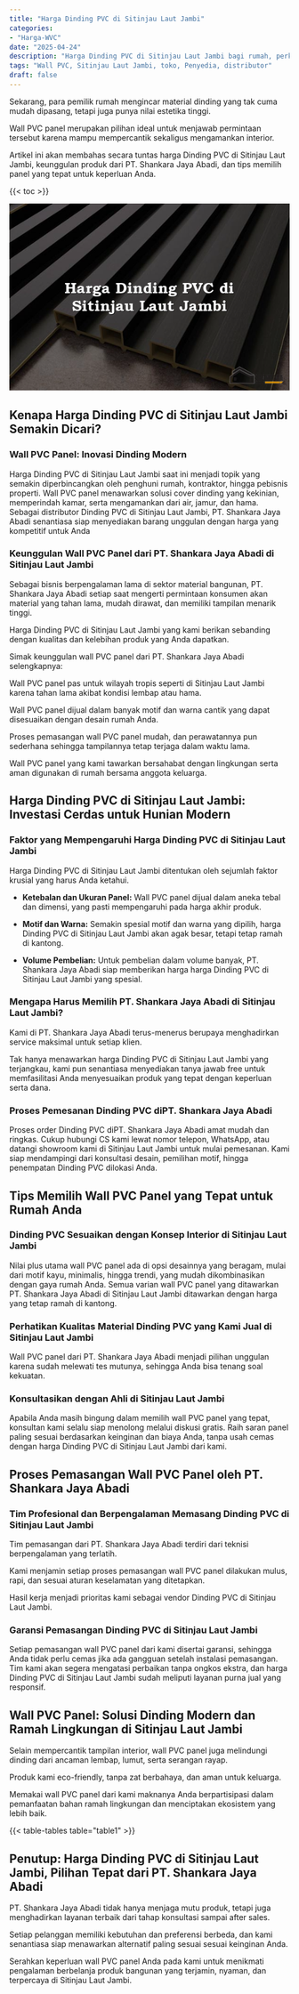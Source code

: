 ```yaml
---
title: "Harga Dinding PVC di Sitinjau Laut Jambi"
categories: 
- "Harga-WVC"
date: "2025-04-24"
description: "Harga Dinding PVC di Sitinjau Laut Jambi bagi rumah, perkantoran, dan toko. Produk berkualitas, pilihan motif, warna modern, beserta servis penempatan dikerjakan oleh teknisi ahli dan garansi resmi!|Jasa penyediaan Dinding PVC di Sitinjau Laut Jambi bagi keperluan tempat tinggal, office, atau ritel, dengan panel berkualitas dan penempatan oleh tenaga ahli berpengalaman dan jaminan resmi.|Solusi Dinding PVC di Sitinjau Laut Jambi yang terbukti untuk hunian, office, dan toko, dengan material berkualitas dan penempatan ditangani oleh tenaga ahli ahli dan garansi resmi.|Penjualan Dinding PVC di Sitinjau Laut Jambi untuk rumah, perkantoran, dan toko, beserta produk berkualitas dan penempatan oleh tenaga ahli ahli, lengkap beserta jaminan resmi.}"
tags: "Wall PVC, Sitinjau Laut Jambi, toko, Penyedia, distributor"
draft: false
---
```


Sekarang, para pemilik rumah mengincar material dinding yang tak cuma mudah dipasang, tetapi juga punya nilai estetika tinggi.

Wall PVC panel merupakan pilihan ideal untuk menjawab permintaan tersebut karena mampu mempercantik sekaligus mengamankan interior.

Artikel ini akan membahas secara tuntas harga Dinding PVC di Sitinjau Laut Jambi, keunggulan produk dari PT. Shankara Jaya Abadi, dan tips memilih panel yang tepat untuk keperluan Anda.

{{< toc >}}

![Harga Dinding PVC di Sitinjau Laut Jambi](/images/Harga-WVC/Harga-Dinding-PVC-di-Sitinjau-Laut-Jambi.png)


## Kenapa Harga Dinding PVC di Sitinjau Laut Jambi Semakin Dicari?

### Wall PVC Panel: Inovasi Dinding Modern

Harga Dinding PVC di Sitinjau Laut Jambi saat ini menjadi topik yang semakin diperbincangkan oleh penghuni rumah, kontraktor, hingga pebisnis properti. Wall PVC panel menawarkan solusi cover dinding yang kekinian, memperindah kamar, serta mengamankan dari air, jamur, dan hama. Sebagai distributor Dinding PVC di Sitinjau Laut Jambi, PT. Shankara Jaya Abadi senantiasa siap menyediakan barang unggulan dengan harga yang kompetitif untuk Anda

### Keunggulan Wall PVC Panel dari PT. Shankara Jaya Abadi di Sitinjau Laut Jambi

Sebagai bisnis berpengalaman lama di sektor material bangunan, PT. Shankara Jaya Abadi setiap saat mengerti permintaan konsumen akan material yang tahan lama, mudah dirawat, dan memiliki tampilan menarik tinggi.

Harga Dinding PVC di Sitinjau Laut Jambi yang kami berikan sebanding dengan kualitas dan kelebihan produk yang Anda dapatkan.

Simak keunggulan wall PVC panel dari PT. Shankara Jaya Abadi selengkapnya:

Wall PVC panel pas untuk wilayah tropis seperti di Sitinjau Laut Jambi karena tahan lama akibat kondisi lembap atau hama.

Wall PVC panel dijual dalam banyak motif dan warna cantik yang dapat disesuaikan dengan desain rumah Anda.

Proses pemasangan wall PVC panel mudah, dan perawatannya pun sederhana sehingga tampilannya tetap terjaga dalam waktu lama.

Wall PVC panel yang kami tawarkan bersahabat dengan lingkungan serta aman digunakan di rumah bersama anggota keluarga.

## Harga Dinding PVC di Sitinjau Laut Jambi: Investasi Cerdas untuk Hunian Modern

### Faktor yang Mempengaruhi Harga Dinding PVC di Sitinjau Laut Jambi

Harga Dinding PVC di Sitinjau Laut Jambi ditentukan oleh sejumlah faktor krusial yang harus Anda ketahui.

- **Ketebalan dan Ukuran Panel:** Wall PVC panel dijual dalam aneka tebal dan dimensi, yang pasti mempengaruhi pada harga akhir produk.

- **Motif dan Warna:** Semakin spesial motif dan warna yang dipilih, harga Dinding PVC di Sitinjau Laut Jambi akan agak besar, tetapi tetap ramah di kantong.

- **Volume Pembelian:** Untuk pembelian dalam volume banyak, PT. Shankara Jaya Abadi siap memberikan harga harga Dinding PVC di Sitinjau Laut Jambi yang spesial.

### Mengapa Harus Memilih PT. Shankara Jaya Abadi di Sitinjau Laut Jambi?

Kami di PT. Shankara Jaya Abadi terus-menerus berupaya menghadirkan service maksimal untuk setiap klien.

Tak hanya menawarkan harga Dinding PVC di Sitinjau Laut Jambi yang terjangkau, kami pun senantiasa menyediakan tanya jawab free untuk memfasilitasi Anda menyesuaikan produk yang tepat dengan keperluan serta dana.

### Proses Pemesanan Dinding PVC diPT. Shankara Jaya Abadi

Proses order Dinding PVC diPT. Shankara Jaya Abadi amat mudah dan ringkas. Cukup hubungi CS kami lewat nomor telepon, WhatsApp, atau datangi showroom kami di Sitinjau Laut Jambi untuk mulai pemesanan. Kami siap mendampingi dari konsultasi desain, pemilihan motif, hingga penempatan Dinding PVC dilokasi Anda.

## Tips Memilih Wall PVC Panel yang Tepat untuk Rumah Anda

### Dinding PVC Sesuaikan dengan Konsep Interior di Sitinjau Laut Jambi

Nilai plus utama wall PVC panel ada di opsi desainnya yang beragam, mulai dari motif kayu, minimalis, hingga trendi, yang mudah dikombinasikan dengan gaya rumah Anda. Semua varian wall PVC panel yang ditawarkan PT. Shankara Jaya Abadi di Sitinjau Laut Jambi ditawarkan dengan harga yang tetap ramah di kantong.

### Perhatikan Kualitas Material Dinding PVC yang Kami Jual di Sitinjau Laut Jambi

Wall PVC panel dari PT. Shankara Jaya Abadi menjadi pilihan unggulan karena sudah melewati tes mutunya, sehingga Anda bisa tenang soal kekuatan.

### Konsultasikan dengan Ahli di Sitinjau Laut Jambi

Apabila Anda masih bingung dalam memilih wall PVC panel yang tepat, konsultan kami selalu siap menolong melalui diskusi gratis. Raih saran panel paling sesuai berdasarkan keinginan dan biaya Anda, tanpa usah cemas dengan harga Dinding PVC di Sitinjau Laut Jambi dari kami.

## Proses Pemasangan Wall PVC Panel oleh PT. Shankara Jaya Abadi

### Tim Profesional dan Berpengalaman Memasang Dinding PVC di Sitinjau Laut Jambi

Tim pemasangan dari PT. Shankara Jaya Abadi terdiri dari teknisi berpengalaman yang terlatih.

Kami menjamin setiap proses pemasangan wall PVC panel dilakukan mulus, rapi, dan sesuai aturan keselamatan yang ditetapkan.

Hasil kerja menjadi prioritas kami sebagai vendor Dinding PVC di Sitinjau Laut Jambi.

### Garansi Pemasangan Dinding PVC di Sitinjau Laut Jambi

Setiap pemasangan wall PVC panel dari kami disertai garansi, sehingga Anda tidak perlu cemas jika ada gangguan setelah instalasi pemasangan. Tim kami akan segera mengatasi perbaikan tanpa ongkos ekstra, dan harga Dinding PVC di Sitinjau Laut Jambi sudah meliputi layanan purna jual yang responsif.

## Wall PVC Panel: Solusi Dinding Modern dan Ramah Lingkungan di Sitinjau Laut Jambi

Selain mempercantik tampilan interior, wall PVC panel juga melindungi dinding dari ancaman lembap, lumut, serta serangan rayap.

Produk kami eco-friendly, tanpa zat berbahaya, dan aman untuk keluarga.

Memakai wall PVC panel dari kami maknanya Anda berpartisipasi dalam pemanfaatan bahan ramah lingkungan dan menciptakan ekosistem yang lebih baik.

{{< table-tables table="table1" >}}

## Penutup: Harga Dinding PVC di Sitinjau Laut Jambi, Pilihan Tepat dari PT. Shankara Jaya Abadi

PT. Shankara Jaya Abadi tidak hanya menjaga mutu produk, tetapi juga menghadirkan layanan terbaik dari tahap konsultasi sampai after sales.

Setiap pelanggan memiliki kebutuhan dan preferensi berbeda, dan kami senantiasa siap menawarkan alternatif paling sesuai sesuai keinginan Anda.

Serahkan keperluan wall PVC panel Anda pada kami untuk menikmati pengalaman berbelanja produk bangunan yang terjamin, nyaman, dan terpercaya di Sitinjau Laut Jambi.